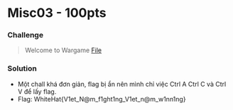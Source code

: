 # Misc03 - 100pts
### Challenge
>Welcome to Wargame
>[File](Flaghere.pdf)
### Solution
- Một chall khá đơn giản, flag bị ẩn nên mình chỉ việc Ctrl A Ctrl C và Ctrl V để lấy flag.
- Flag: WhiteHat{V1et_N@m_f1ght1ng_V1et_n@m_w1nn1ng}
 
